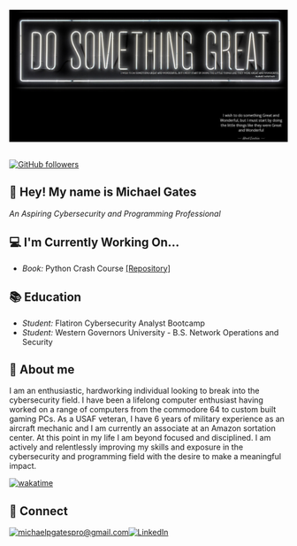 ![Banner Image](./banner.jpg)
<!-- <h2 align='center'>Michael Gates @ michaelpgates</h2>
<p align='center'><b>Cybersecurity & Programming Student</b></p> -->

<h2></h2>

[![GitHub followers](https://img.shields.io/github/followers/michaelpgates.svg?style=social&label=Follow)](https://github.com/michaelpgates?tab=followers)

<h2>👋 Hey! My name is Michael Gates</h2>
<i>		An Aspiring Cybersecurity and Programming Professional</i>

💻 I'm Currently Working On...
----------------------------
- <i>Book:</i> Python Crash Course [[Repository]](https://github.com/michaelpgates/Python-Crash-Course)

📚 Education
----------------------------
- <i>Student:</i> Flatiron Cybersecurity Analyst Bootcamp
- <i>Student:</i> Western Governors University - B.S. Network Operations and Security

<!-- <h2>👀 Stats</h2>

<div>
  
  <p align="center">
  <b><em>GitHub Stats:</em></b> <br/>
    <img src="https://github-readme-streak-stats.herokuapp.com/?user=michaelpgates" alt="GitHub Stats" /> <br/><br/>  
  </p>
</div> -->

<h2>📖 About me</h2>

I am an enthusiastic, hardworking individual looking to break into the cybersecurity field. I have been a lifelong computer enthusiast having worked on a range of computers from the commodore 64 to custom built gaming PCs. As a USAF veteran, I have 6 years of military experience as an aircraft mechanic and I am currently an associate at an Amazon sortation center. At this point in my life I am beyond focused and disciplined. I am actively and relentlessly improving my skills and exposure in the cybersecurity and programming field with the desire to make a meaningful impact.
<!--START_SECTION:waka-->
[![wakatime](https://wakatime.com/badge/user/b7d796ee-04be-42c5-a737-e512e5f28b51.svg)](https://wakatime.com/@b7d796ee-04be-42c5-a737-e512e5f28b51)
<!--END_SECTION:waka-->

<h2>🔗 Connect</h2>

<a href="mailto:michaelpgatespro@gmail.com">![michaelpgatespro@gmail.com](https://img.shields.io/badge/Gmail-D14836?style=for-the-badge&logo=gmail&logoColor=white)</a><a href="https://www.linkedin.com/in/michaelpgatesit/">![LinkedIn](https://img.shields.io/badge/LinkedIn-0077B5?style=for-the-badge&logo=linkedin&logoColor=white)</a>
